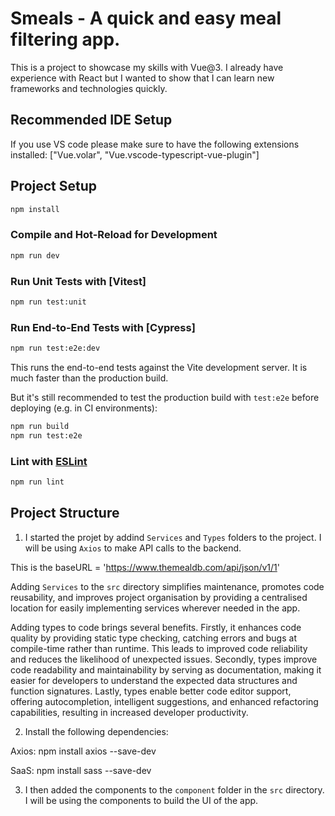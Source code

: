 # Smeals - A quick and easy meal filtering app.

This is a project to showcase my skills with Vue@3. I already have experience with React but I wanted to show that I can learn new frameworks and technologies quickly.

## Recommended IDE Setup

If you use VS code please make sure to have the following extensions installed:
["Vue.volar", "Vue.vscode-typescript-vue-plugin"]

## Project Setup

```sh
npm install
```

### Compile and Hot-Reload for Development

```sh
npm run dev
```

### Run Unit Tests with [Vitest]

```sh
npm run test:unit
```

### Run End-to-End Tests with [Cypress]

```sh
npm run test:e2e:dev
```

This runs the end-to-end tests against the Vite development server.
It is much faster than the production build.

But it's still recommended to test the production build with `test:e2e` before deploying (e.g. in CI environments):

```sh
npm run build
npm run test:e2e
```

### Lint with [ESLint](https://eslint.org/)

```sh
npm run lint
```

## Project Structure

1.  I started the projet by addind `Services` and `Types` folders to the project. I will be using `Axios` to make API calls to the backend.

This is the baseURL = 'https://www.themealdb.com/api/json/v1/1'

Adding `Services` to the `src` directory simplifies maintenance, promotes code reusability, and improves project organisation by providing a centralised location for easily implementing services wherever needed in the app.

Adding types to code brings several benefits. Firstly, it enhances code quality by providing static type checking, catching errors and bugs at compile-time rather than runtime. This leads to improved code reliability and reduces the likelihood of unexpected issues. Secondly, types improve code readability and maintainability by serving as documentation, making it easier for developers to understand the expected data structures and function signatures. Lastly, types enable better code editor support, offering autocompletion, intelligent suggestions, and enhanced refactoring capabilities, resulting in increased developer productivity.

2. Install the following dependencies:

Axios:
npm install axios --save-dev

SaaS:
npm install sass --save-dev

3. I then added the components to the `component` folder in the `src` directory. I will be using the components to build the UI of the app.
